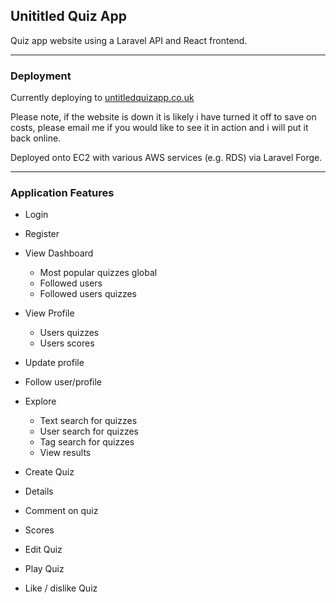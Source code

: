 ## Unititled Quiz App

Quiz app website using a Laravel API and React frontend.

---

### Deployment

Currently deploying to [untitledquizapp.co.uk](http://untitledquizapp.co.uk/)

Please note, if the website is down it is likely i have turned it off to save on costs, please email me if you would like to see it in action and i will put it back online.

Deployed onto EC2 with various AWS services (e.g. RDS) via Laravel Forge.

---

### Application Features

-   Login
-   Register
-   View Dashboard
    -   Most popular quizzes global
    -   Followed users
    -   Followed users quizzes
-   View Profile
    -   Users quizzes
    -   Users scores
-   Update profile
-   Follow user/profile

-   Explore

    -   Text search for quizzes
    -   User search for quizzes
    -   Tag search for quizzes
    -   View results

-   Create Quiz
-   Details
-   Comment on quiz
-   Scores
-   Edit Quiz
-   Play Quiz
-   Like / dislike Quiz
